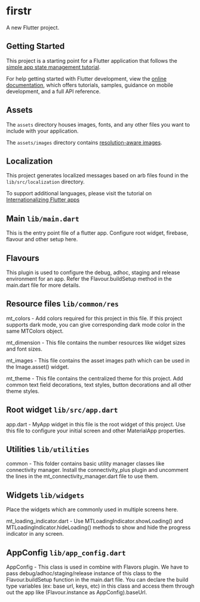 # firstr

A new Flutter project.

## Getting Started

This project is a starting point for a Flutter application that follows the
[simple app state management
tutorial](https://flutter.dev/docs/development/data-and-backend/state-mgmt/simple).

For help getting started with Flutter development, view the
[online documentation](https://flutter.dev/docs), which offers tutorials,
samples, guidance on mobile development, and a full API reference.

## Assets

The `assets` directory houses images, fonts, and any other files you want to
include with your application.

The `assets/images` directory contains [resolution-aware
images](https://flutter.dev/docs/development/ui/assets-and-images#resolution-aware).

## Localization

This project generates localized messages based on arb files found in
the `lib/src/localization` directory.

To support additional languages, please visit the tutorial on
[Internationalizing Flutter
apps](https://flutter.dev/docs/development/accessibility-and-localization/internationalization)

## Main `lib/main.dart`
This is the entry point file of a flutter app. Configure root widget, firebase, flavour and other setup here.

## Flavours

This plugin is used to configure the debug, adhoc, staging and release environment for an app.
Refer the Flavour.buildSetup method in the main.dart file for more details.

## Resource files `lib/common/res`

mt_colors - Add colors required for this project in this file.
If this project supports dark mode, you can give corresponding dark mode color in the same MTColors object.

mt_dimension - This file contains the number resources like widget sizes and font sizes.

mt_images - This file contains the asset images path which can be used in the Image.asset() widget.

mt_theme - This file contains the centralized theme for this project. Add common text field decorations, text styles, button decorations and all other theme styles.

## Root widget `lib/src/app.dart`

app.dart - MyApp widget in this file is the root widget of this project. Use this file to configure your initial screen and other MaterialApp properties.

## Utilities `lib/utilities`

common - This folder contains basic utility manager classes like connectivity manager. Install the connectivity_plus plugin and uncomment the lines in the mt_connectivity_manager.dart file to use them.

## Widgets `lib/widgets`

Place the widgets which are commonly used in multiple screens here.

mt_loading_indicator.dart - Use MTLoadingIndicator.showLoading() and MTLoadingIndicator.hideLoading() methods to show and hide the progress indicator in any screen.

## AppConfig `lib/app_config.dart`
AppConfig - This class is used in combine with Flavors plugin. We have to pass debug/adhoc/staging/release instance of this class to the Flavour.buildSetup function in the main.dart file.
You can declare the build type variables (ex: base url, keys, etc) in this class and access them through out the app like (Flavour.instance as AppConfig).baseUrl.
